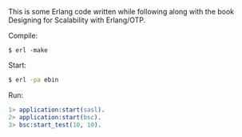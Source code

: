 This is some Erlang code written while following along with the book Designing for Scalability with Erlang/OTP.

Compile:
  ```console
  $ erl -make
  ```
Start:
  ```bash
  $ erl -pa ebin
  ```

Run:
  ```erl
  1> application:start(sasl).
  2> application:start(bsc).
  3> bsc:start_test(10, 10).
  ```
